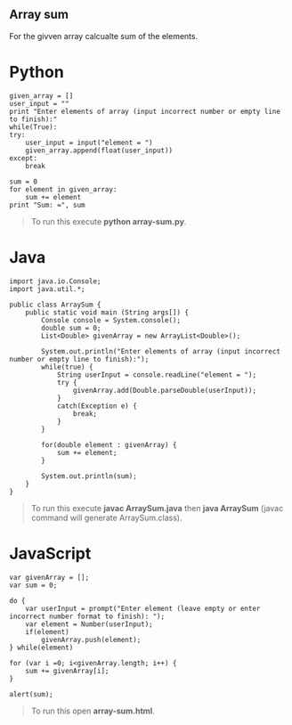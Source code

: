 Array sum
---------

For the givven array calcualte sum of the elements.

# Python

    given_array = []
    user_input = ""
    print "Enter elements of array (input incorrect number or empty line to finish):"
    while(True):
    try:
        user_input = input("element = ")
        given_array.append(float(user_input))
    except:
        break

    sum = 0
    for element in given_array:
        sum += element
    print "Sum: =", sum

> To run this execute **python array-sum.py**.

# Java

    import java.io.Console;
    import java.util.*;
    
    public class ArraySum {
        public static void main (String args[]) {
            Console console = System.console();
            double sum = 0;
            List<Double> givenArray = new ArrayList<Double>();
            
            System.out.println("Enter elements of array (input incorrect number or empty line to finish):");
            while(true) {
                String userInput = console.readLine("element = ");
                try {
                    givenArray.add(Double.parseDouble(userInput));
                }
                catch(Exception e) {
                    break;
                }
            }
            
            for(double element : givenArray) {
                sum += element;
            }
            
            System.out.println(sum);
        }
    }

> To run this execute **javac ArraySum.java** then **java ArraySum** (javac command will generate ArraySum.class).

# JavaScript

    var givenArray = [];
    var sum = 0;
    
    do {
        var userInput = prompt("Enter element (leave empty or enter incorrect number format to finish): ");
        var element = Number(userInput);
        if(element)
            givenArray.push(element);
    } while(element)
    
    for (var i =0; i<givenArray.length; i++) {
        sum += givenArray[i];
    }
    
    alert(sum);

> To run this open **array-sum.html**.
